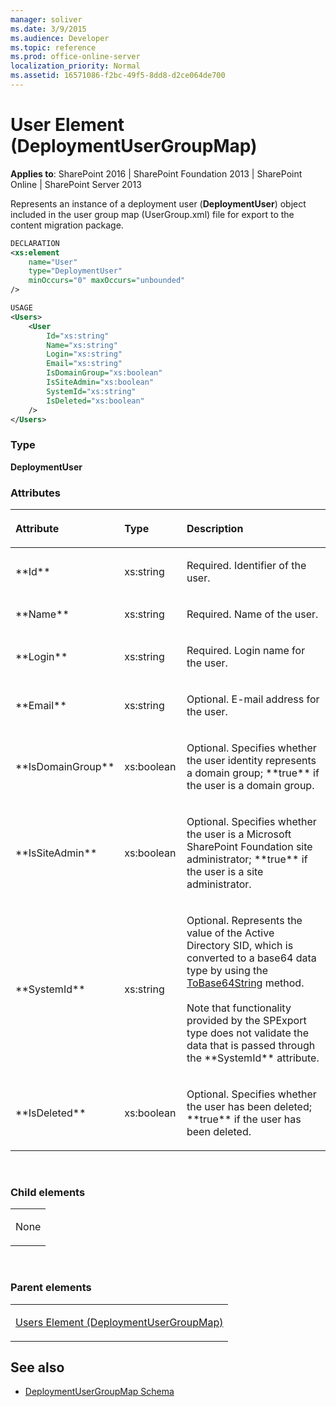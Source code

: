 ```yaml
---
manager: soliver
ms.date: 3/9/2015
ms.audience: Developer
ms.topic: reference
ms.prod: office-online-server
localization_priority: Normal
ms.assetid: 16571086-f2bc-49f5-8dd8-d2ce064de700
---
```


# User Element (DeploymentUserGroupMap)

**Applies to**: SharePoint 2016 | SharePoint Foundation 2013 | SharePoint Online | SharePoint Server 2013

Represents an instance of a deployment user (**DeploymentUser**) object included in the user group map (UserGroup.xml) file for export to the content migration package.

```XML
DECLARATION
<xs:element 
    name="User" 
    type="DeploymentUser" 
    minOccurs="0" maxOccurs="unbounded" 
/>

USAGE
<Users>
    <User
        Id="xs:string"
        Name="xs:string"
        Login="xs:string"
        Email="xs:string"
        IsDomainGroup="xs:boolean"
        IsSiteAdmin="xs:boolean"
        SystemId="xs:string"
        IsDeleted="xs:boolean"
    />
</Users>
```

### Type

**DeploymentUser**

### Attributes

<table>
<colgroup>
<col width="20%" />
<col width="20%" />
<col width="60%" />
</colgroup>
<thead>
<tr class="header">
<th align="left"><p>Attribute</p></th>
<th align="left"><p>Type</p></th>
<th align="left"><p>Description</p></th>
</tr>
</thead>
<tbody>
<tr class="odd">
<td align="left"><p>**Id**</p></td>
<td align="left"><p>xs:string</p></td>
<td align="left"><p>Required. Identifier of the user.</p></td>
</tr>
<tr class="even">
<td align="left"><p>**Name**</p></td>
<td align="left"><p>xs:string</p></td>
<td align="left"><p>Required. Name of the user.</p></td>
</tr>
<tr class="odd">
<td align="left"><p>**Login**</p></td>
<td align="left"><p>xs:string</p></td>
<td align="left"><p>Required. Login name for the user.</p></td>
</tr>
<tr class="even">
<td align="left"><p>**Email**</p></td>
<td align="left"><p>xs:string</p></td>
<td align="left"><p>Optional. E-mail address for the user.</p></td>
</tr>
<tr class="odd">
<td align="left"><p>**IsDomainGroup**</p></td>
<td align="left"><p>xs:boolean</p></td>
<td align="left"><p>Optional. Specifies whether the user identity represents a domain group; **true** if the user is a domain group.</p></td>
</tr>
<tr class="even">
<td align="left"><p>**IsSiteAdmin**</p></td>
<td align="left"><p>xs:boolean</p></td>
<td align="left"><p>Optional. Specifies whether the user is a Microsoft SharePoint Foundation site administrator; **true** if the user is a site administrator.</p></td>
</tr>
<tr class="odd">
<td align="left"><p>**SystemId**</p></td>
<td align="left"><p>xs:string</p></td>
<td align="left"><p>Optional. Represents the value of the Active Directory SID, which is converted to a base64 data type by using the <a href="https://msdn.microsoft.com/en-us/library/office/ee658990(v=office.14).aspx">ToBase64String</a> method.<br/><br/>Note that functionality provided by the SPExport type does not validate the data that is passed through the **SystemId** attribute.</p></td>
</tr>
<tr class="even">
<td align="left"><p>**IsDeleted**</p></td>
<td align="left"><p>xs:boolean</p></td>
<td align="left"><p>Optional. Specifies whether the user has been deleted; **true** if the user has been deleted.</p></td>
</tr>
</tbody>
</table>

<br/>

### Child elements

<table>
<colgroup>
<col width="100%" />
</colgroup>
<tbody>
<tr class="odd">
<td align="left"><p>None</p></td>
</tr>
</tbody>
</table>

<br/>

### Parent elements

<table>
<colgroup>
<col width="100%" />
</colgroup>
<tbody>
<tr class="odd">
<td align="left"><p><span sdata="link"><a href="users-element-deploymentusergroupmap.md">Users Element (DeploymentUserGroupMap)</a></span></p></td>
</tr>
</tbody>
</table>

## See also

- [DeploymentUserGroupMap Schema](deploymentusergroupmap-schema.md)








